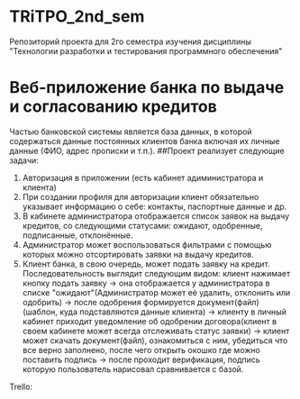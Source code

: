 # TRiTPO_2nd_sem
Репозиторий проекта для 2го семестра изучения дисциплины "Технологии разработки и тестирования программного обеспечения"

# Веб-приложение банка по выдаче и согласованию кредитов
Частью банковской системы является база данных, в которой содержаться данные постоянных клиентов банка включая их личные данные (ФИО, адрес прописки и т.п.).
##Проект реализует следующие задачи:
1. Авторизация в приложении (есть кабинет адиминистратора и клиента)
2. При создании профиля для авторизации клиент обязательно указывает информацию о себе: контакты, паспортные данные и др.
3. В кабинете администратора отображается список заявок на выдачу кредитов, со следующими статусами: ожидают, одобренные, подписанные, отклонённые.
4. Администратор может воспользоваться фильтрами с помощью которых можно отсортировать заявки на выдачу кредитов.
5. Клиент банка, в свою очередь, может подать заявку на кредит. Последовательность выглядит следующим видом:
  клиент нажимает кнопку подать заявку ->
  она отображается у администратора в списке "ожидают"(Администратор может её удалить, отклонить или одобрить) -> 
  после одобрения формируется документ(файл)(шаблон, куда подставляются данные клиента) ->
  клиенту в личный кабинет приходит уведомление об одобрении договора(клиент в своем кабинете может всегда отслеживать статус заявки) ->
  клиент может скачать документ(файл), ознакомиться с ним, убедиться что все верно заполнено, после чего открыть окошко где можно поставить подпись ->
  после проходит верификация, подпись которую пользователь нарисовал сравнивается с базой. 

Trello:
